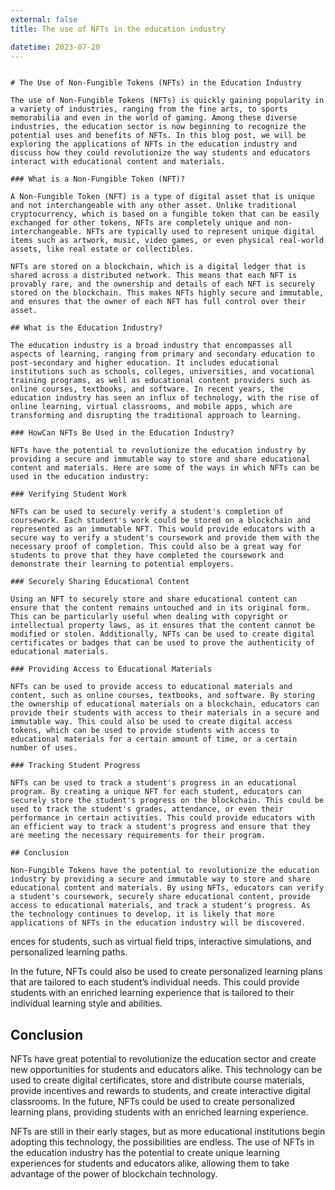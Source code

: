 ```yaml
---
external: false
title: The use of NFTs in the education industry

datetime: 2023-07-20
---
```



```

# The Use of Non-Fungible Tokens (NFTs) in the Education Industry 

The use of Non-Fungible Tokens (NFTs) is quickly gaining popularity in a variety of industries, ranging from the fine arts, to sports memorabilia and even in the world of gaming. Among these diverse industries, the education sector is now beginning to recognize the potential uses and benefits of NFTs. In this blog post, we will be exploring the applications of NFTs in the education industry and discuss how they could revolutionize the way students and educators interact with educational content and materials. 

### What is a Non-Fungible Token (NFT)? 

A Non-Fungible Token (NFT) is a type of digital asset that is unique and not interchangeable with any other asset. Unlike traditional cryptocurrency, which is based on a fungible token that can be easily exchanged for other tokens, NFTs are completely unique and non-interchangeable. NFTs are typically used to represent unique digital items such as artwork, music, video games, or even physical real-world assets, like real estate or collectibles. 

NFTs are stored on a blockchain, which is a digital ledger that is shared across a distributed network. This means that each NFT is provably rare, and the ownership and details of each NFT is securely stored on the blockchain. This makes NFTs highly secure and immutable, and ensures that the owner of each NFT has full control over their asset. 

## What is the Education Industry? 

The education industry is a broad industry that encompasses all aspects of learning, ranging from primary and secondary education to post-secondary and higher education. It includes educational institutions such as schools, colleges, universities, and vocational training programs, as well as educational content providers such as online courses, textbooks, and software. In recent years, the education industry has seen an influx of technology, with the rise of online learning, virtual classrooms, and mobile apps, which are transforming and disrupting the traditional approach to learning. 

### HowCan NFTs Be Used in the Education Industry? 

NFTs have the potential to revolutionize the education industry by providing a secure and immutable way to store and share educational content and materials. Here are some of the ways in which NFTs can be used in the education industry: 

### Verifying Student Work

NFTs can be used to securely verify a student's completion of coursework. Each student's work could be stored on a blockchain and represented as an immutable NFT. This would provide educators with a secure way to verify a student's coursework and provide them with the necessary proof of completion. This could also be a great way for students to prove that they have completed the coursework and demonstrate their learning to potential employers. 

### Securely Sharing Educational Content 

Using an NFT to securely store and share educational content can ensure that the content remains untouched and in its original form. This can be particularly useful when dealing with copyright or intellectual property laws, as it ensures that the content cannot be modified or stolen. Additionally, NFTs can be used to create digital certificates or badges that can be used to prove the authenticity of educational materials. 

### Providing Access to Educational Materials 

NFTs can be used to provide access to educational materials and content, such as online courses, textbooks, and software. By storing the ownership of educational materials on a blockchain, educators can provide their students with access to their materials in a secure and immutable way. This could also be used to create digital access tokens, which can be used to provide students with access to educational materials for a certain amount of time, or a certain number of uses. 

### Tracking Student Progress 

NFTs can be used to track a student's progress in an educational program. By creating a unique NFT for each student, educators can securely store the student's progress on the blockchain. This could be used to track the student's grades, attendance, or even their performance in certain activities. This could provide educators with an efficient way to track a student's progress and ensure that they are meeting the necessary requirements for their program. 

## Conclusion 

Non-Fungible Tokens have the potential to revolutionize the education industry by providing a secure and immutable way to store and share educational content and materials. By using NFTs, educators can verify a student's coursework, securely share educational content, provide access to educational materials, and track a student's progress. As the technology continues to develop, it is likely that more applications of NFTs in the education industry will be discovered. 

```
ences for students, such as virtual field trips, interactive simulations, and personalized learning paths. 

In the future, NFTs could also be used to create personalized learning plans that are tailored to each student’s individual needs. This could provide students with an enriched learning experience that is tailored to their individual learning style and abilities.

## Conclusion

NFTs have great potential to revolutionize the education sector and create new opportunities for students and educators alike. This technology can be used to create digital certificates, store and distribute course materials, provide incentives and rewards to students, and create interactive digital classrooms. In the future, NFTs could be used to create personalized learning plans, providing students with an enriched learning experience. 

NFTs are still in their early stages, but as more educational institutions begin adopting this technology, the possibilities are endless. The use of NFTs in the education industry has the potential to create unique learning experiences for students and educators alike, allowing them to take advantage of the power of blockchain technology.
